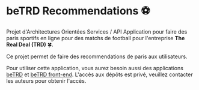 # beTRD Recommendations ⚽

Projet d'Architectures Orientées Services / API
Application pour faire des paris sportifs en ligne pour des matchs de football pour l'entreprise **The Real Deal (TRD)** 🍀.

Ce projet permet de faire des recommendations de paris aux utilisateurs. 

Pour utiliser cette application, vous aurez besoin aussi des applications [beTRD](https://github.com/nicolemoucas/beTRD-frontend.git) et [beTRD front-end](https://github.com/nicolemoucas/beTRD-frontend/).
L'accès aux dépôts est privé, veuillez contacter les auteurs pour obtenir l'accès.
